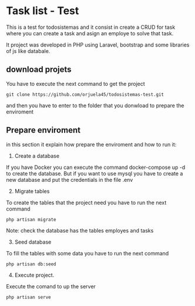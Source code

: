 # Task list - Test #

This is a test for todosistemas and it consist in create a CRUD for task where you can create a task and asign an employe to solve that task.

It project was developed in PHP using Laravel, bootstrap and some libraries of js like databale.

## download projets

You have to execute the next command to get the project 
```
git clone https://github.com/orjuela45/todosistemas-test.git
```
and then you have to enter to the folder that you donwload to prepare the enviroment

## Prepare enviroment ##

in this section it explain how prepare the enviroment and how to run it:

1. Create a database

If you have Docker you can execute the command docker-compose up -d to create the database. But if you want to use mysql you have to create a new database and put the credentials in the file .env

2. Migrate tables

To create the tables that the project need you have to run the next command
```
php artisan migrate
```

Note: check the database has the tables employes and tasks

3. Seed database 

To fill the tables with some data you have to run the next command
```
php artisan db:seed
```

4. Execute project.

Execute the comand to up the server 
```
php artisan serve
```